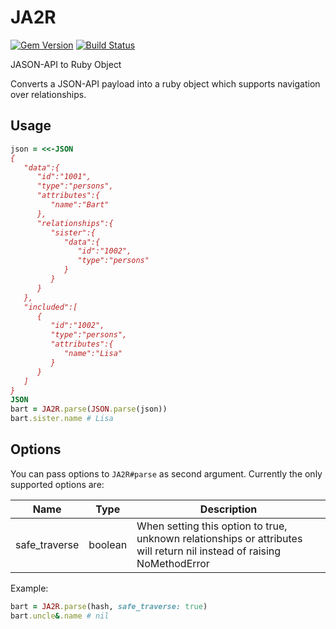 # JA2R

[![Gem Version](https://badge.fury.io/rb/ja2r.svg)](https://badge.fury.io/rb/ja2r)
[![Build Status](https://travis-ci.org/mkon/ja2r.svg?branch=master)](https://travis-ci.org/mkon/ja2r)

JASON-API to Ruby Object

Converts a JSON-API payload into a ruby object which supports navigation over relationships.

## Usage

```ruby
json = <<-JSON
{
   "data":{
      "id":"1001",
      "type":"persons",
      "attributes":{
         "name":"Bart"
      },
      "relationships":{
         "sister":{
            "data":{
               "id":"1002",
               "type":"persons"
            }
         }
      }
   },
   "included":[
      {
         "id":"1002",
         "type":"persons",
         "attributes":{
            "name":"Lisa"
         }
      }
   ]
}
JSON
bart = JA2R.parse(JSON.parse(json))
bart.sister.name # Lisa
```

## Options

You can pass options to `JA2R#parse` as second argument. Currently the only supported options are:

| Name          | Type    | Description                                                                                                            |
|---------------|---------|------------------------------------------------------------------------------------------------------------------------|
| safe_traverse | boolean | When setting this option to true, unknown relationships or attributes will return nil instead of raising NoMethodError |

Example:

```ruby
bart = JA2R.parse(hash, safe_traverse: true)
bart.uncle&.name # nil
```

